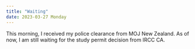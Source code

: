```yaml
---
title: "Waiting"
date: 2023-03-27 Monday
---
```

This morning, I received my police clearance from MOJ New Zealand.
As of now, I am still waiting for the study permit decision from IRCC CA.
